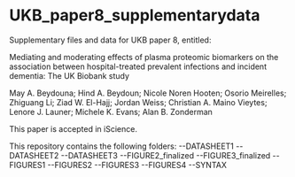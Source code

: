 # UKB_paper8_supplementarydata
Supplementary files and data for UKB paper 8, entitled:

Mediating and moderating effects of plasma proteomic biomarkers on the association between hospital-treated prevalent infections and incident dementia: The UK Biobank study

May A. Beydouna; Hind A. Beydoun; Nicole Noren Hooten; Osorio Meirelles; Zhiguang Li; Ziad W. El-Hajj; Jordan Weiss; Christian A. Maino Vieytes; Lenore J. Launer; Michele K. Evans; Alan B. Zonderman


This paper is accepted in iScience. 

This repository contains the following folders: 
--DATASHEET1
--DATASHEET2
--DATASHEET3
--FIGURE2_finalized
--FIGURE3_finalized
--FIGURES1
--FIGURES2
--FIGURES3
--FIGURES4
--SYNTAX




